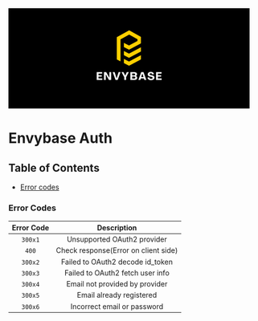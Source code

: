 <img width="480" height="200" alt="Envybase logo" src='https://raw.githubusercontent.com/orbical-dev/.github/refs/heads/main/Envybase%20(240%20x%20100%20px).svg'/>

<br>

# Envybase Auth

## Table of Contents

*  [Error codes](#error-codes)

### Error Codes
| Error Code |             Description              |
|:----------:|:------------------------------------:|
|  `300x1`   |     Unsupported OAuth2 provider      |
|   `400`    | Check response(Error on client side) |
|  `300x2`   |   Failed to OAuth2 decode id_token   |
|  `300x3`   |   Failed to OAuth2 fetch user info   |
|  `300x4`   |    Email not provided by provider    |
|  `300x5`   |       Email already registered       |
|  `300x6`   |     Incorrect email or password      |
